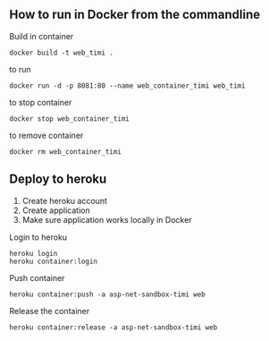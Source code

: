 ﻿## How to run in Docker from the commandline

Build in container
```
docker build -t web_timi .
```

to run

```
docker run -d -p 8081:80 --name web_container_timi web_timi
```

to stop container
```
docker stop web_container_timi
```

to remove container
```
docker rm web_container_timi
```

## Deploy to heroku

1. Create heroku account
2. Create application
3. Make sure application works locally in Docker


Login to heroku
```
heroku login
heroku container:login
```

Push container
```
heroku container:push -a asp-net-sandbox-timi web
```

Release the container
```
heroku container:release -a asp-net-sandbox-timi web
```